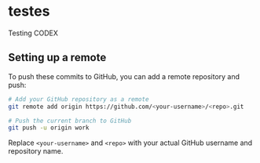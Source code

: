 # testes
Testing CODEX

## Setting up a remote

To push these commits to GitHub, you can add a remote repository and push:

```bash
# Add your GitHub repository as a remote
git remote add origin https://github.com/<your-username>/<repo>.git

# Push the current branch to GitHub
git push -u origin work
```

Replace `<your-username>` and `<repo>` with your actual GitHub username and repository name.
